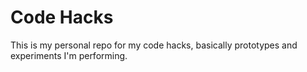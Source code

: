 Code Hacks
========

This is my personal repo for my code hacks, basically prototypes and experiments I'm performing.
